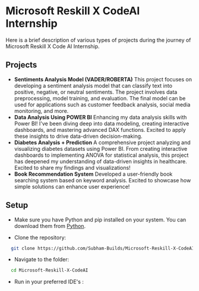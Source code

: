 
# Microsoft Reskill X CodeAI Internship
Here is a brief description of various types of projects during the journey of Microsoft Reskill X Code AI Internship.
## Projects

- **Sentiments Analysis Model (VADER/ROBERTA)**
This project focuses on developing a sentiment analysis model that can classify text into positive, negative, or neutral sentiments. The project involves data preprocessing, model training, and evaluation. The final model can be used for applications such as customer feedback analysis, social media monitoring, and more.
- **Data Analysis Using POWER BI**
Enhancing my data analysis skills with Power BI! I've been diving deep into data modeling, creating interactive dashboards, and mastering advanced DAX functions. Excited to apply these insights to drive data-driven decision-making.
- **Diabetes Analysis + Prediction**
A comprehensive project analyzing and visualizing diabetes datasets using Power BI. From creating interactive dashboards to implementing ANOVA for statistical analysis, this project has deepened my understanding of data-driven insights in healthcare. Excited to share my findings and visualizations!
- **Book Recommendation System**
Developed a user-friendly book searching system based on keyword analysis. Excited to showcase how simple solutions can enhance user experience!

## Setup
 - Make sure you have Python and pip installed on your system. You can download them from [Python](https://www.python.org/downloads/).

 - Clone the repository:

```bash
  git clone https://github.com/Subham-Builds/Microsoft-Reskill-X-CodeAI
```
 - Navigate to the folder:

```bash
  cd Microsoft-Reskill-X-CodeAI
```
 - Run in your preferred IDE's :

